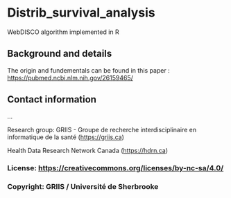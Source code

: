 # Distrib_survival_analysis

WebDISCO algorithm implemented in R

## Background and details

The origin and fundementals can be found in this paper : https://pubmed.ncbi.nlm.nih.gov/26159465/

## Contact information

...

Research group: GRIIS - Groupe de recherche interdisciplinaire en informatique de la santé (https://griis.ca)

Health Data Research Network Canada (https://hdrn.ca)

### License: https://creativecommons.org/licenses/by-nc-sa/4.0/
### Copyright: GRIIS / Université de Sherbrooke
